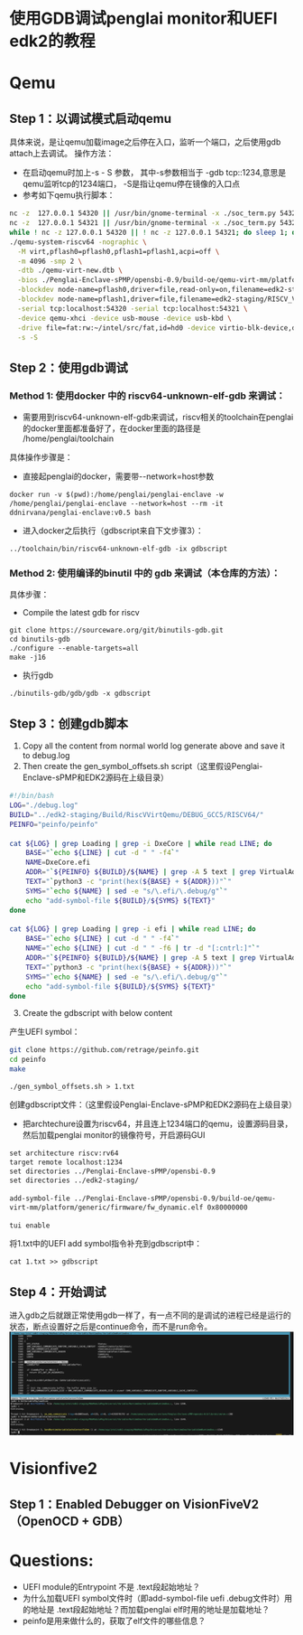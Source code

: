 # 使用GDB调试penglai monitor和UEFI edk2的教程

# Qemu
## Step 1：以调试模式启动qemu
具体来说，是让qemu加载image之后停在入口，监听一个端口，之后使用gdb attach上去调试。
操作方法：
- 在启动qemu时加上-s - S 参数， 其中-s参数相当于 -gdb tcp::1234,意思是qemu监听tcp的1234端口， -S是指让qemu停在镜像的入口点
- 参考如下qemu执行脚本：

```sh
nc -z  127.0.0.1 54320 || /usr/bin/gnome-terminal -x ./soc_term.py 54320 &
nc -z  127.0.0.1 54321 || /usr/bin/gnome-terminal -x ./soc_term.py 54321 &
while ! nc -z 127.0.0.1 54320 || ! nc -z 127.0.0.1 54321; do sleep 1; done
./qemu-system-riscv64 -nographic \
  -M virt,pflash0=pflash0,pflash1=pflash1,acpi=off \
  -m 4096 -smp 2 \
  -dtb ./qemu-virt-new.dtb \
  -bios ./Penglai-Enclave-sPMP/opensbi-0.9/build-oe/qemu-virt-mm/platform/generic/firmware/fw_dynamic.elf \
  -blockdev node-name=pflash0,driver=file,read-only=on,filename=edk2-staging/RISCV_VIRT_CODE.fd \
  -blockdev node-name=pflash1,driver=file,filename=edk2-staging/RISCV_VIRT_VARS.fd \
  -serial tcp:localhost:54320 -serial tcp:localhost:54321 \
  -device qemu-xhci -device usb-mouse -device usb-kbd \
  -drive file=fat:rw:~/intel/src/fat,id=hd0 -device virtio-blk-device,drive=hd0 \
  -s -S
```


## Step 2：使用gdb调试
### Method 1: 使用docker 中的 riscv64-unknown-elf-gdb 来调试：
- 需要用到riscv64-unknown-elf-gdb来调试，riscv相关的toolchain在penglai的docker里面都准备好了，在docker里面的路径是 /home/penglai/toolchain

具体操作步骤是：
- 直接起penglai的docker，需要带--network=host参数
```
docker run -v $(pwd):/home/penglai/penglai-enclave -w /home/penglai/penglai-enclave --network=host --rm -it ddnirvana/penglai-enclave:v0.5 bash
```
- 进入docker之后执行（gdbscript来自下文步骤3）：
```
../toolchain/bin/riscv64-unknown-elf-gdb -ix gdbscript
```

### Method 2: 使用编译的binutil 中的 gdb 来调试（本仓库的方法）：
具体步骤：
- Compile the latest gdb for riscv
```
git clone https://sourceware.org/git/binutils-gdb.git
cd binutils-gdb
./configure --enable-targets=all
make -j16
```
- 执行gdb
```
./binutils-gdb/gdb/gdb -x gdbscript
```

## Step 3：创建gdb脚本
1. Copy all the content from normal world log generate above and save it to debug.log
2. Then create the gen_symbol_offsets.sh script（这里假设Penglai-Enclave-sPMP和EDK2源码在上级目录）

```sh
#!/bin/bash
LOG="./debug.log"
BUILD="../edk2-staging/Build/RiscVVirtQemu/DEBUG_GCC5/RISCV64/"
PEINFO="peinfo/peinfo"

cat ${LOG} | grep Loading | grep -i DxeCore | while read LINE; do
    BASE="`echo ${LINE} | cut -d " " -f4`"
    NAME=DxeCore.efi
    ADDR="`${PEINFO} ${BUILD}/${NAME} | grep -A 5 text | grep VirtualAddress | cut -d " " -f2`"
    TEXT="`python3 -c "print(hex(${BASE} + ${ADDR}))"`"
    SYMS="`echo ${NAME} | sed -e "s/\.efi/\.debug/g"`"
    echo "add-symbol-file ${BUILD}/${SYMS} ${TEXT}"
done

cat ${LOG} | grep Loading | grep -i efi | while read LINE; do
    BASE="`echo ${LINE} | cut -d " " -f4`"
    NAME="`echo ${LINE} | cut -d " " -f6 | tr -d "[:cntrl:]"`"
    ADDR="`${PEINFO} ${BUILD}/${NAME} | grep -A 5 text | grep VirtualAddress | cut -d " " -f2`"
    TEXT="`python3 -c "print(hex(${BASE} + ${ADDR}))"`"
    SYMS="`echo ${NAME} | sed -e "s/\.efi/\.debug/g"`"
    echo "add-symbol-file ${BUILD}/${SYMS} ${TEXT}"
done
```

3. Create the gdbscript with below content

产生UEFI symbol：
```sh
git clone https://github.com/retrage/peinfo.git
cd peinfo
make
```
```
./gen_symbol_offsets.sh > 1.txt
```
创建gdbscript文件：（这里假设Penglai-Enclave-sPMP和EDK2源码在上级目录）
- 把archtechure设置为riscv64，并且连上1234端口的qemu，设置源码目录，然后加载penglai monitor的镜像符号，开启源码GUI
```
set architecture riscv:rv64
target remote localhost:1234
set directories ../Penglai-Enclave-sPMP/opensbi-0.9
set directories ../edk2-staging/

add-symbol-file ../Penglai-Enclave-sPMP/opensbi-0.9/build-oe/qemu-virt-mm/platform/generic/firmware/fw_dynamic.elf 0x80000000

tui enable
```
将1.txt中的UEFI add symbol指令补充到gdbscript中：
```
cat 1.txt >> gdbscript
```

## Step 4：开始调试
进入gdb之后就跟正常使用gdb一样了，有一点不同的是调试的进程已经是运行的状态，断点设置好之后是continue命令，而不是run命令。
![image](images/gdb_qemu_screenshot.jpg)


# Visionfive2
## Step 1：Enabled Debugger on VisionFiveV2 （OpenOCD +  GDB）



# Questions:
- UEFI module的Entrypoint 不是 .text段起始地址？
- 为什么加载UEFI symbol文件时（即add-symbol-file uefi .debug文件时）用的地址是 .text段起始地址？而加载penglai elf时用的地址是加载地址？
- peinfo是用来做什么的，获取了elf文件的哪些信息？
